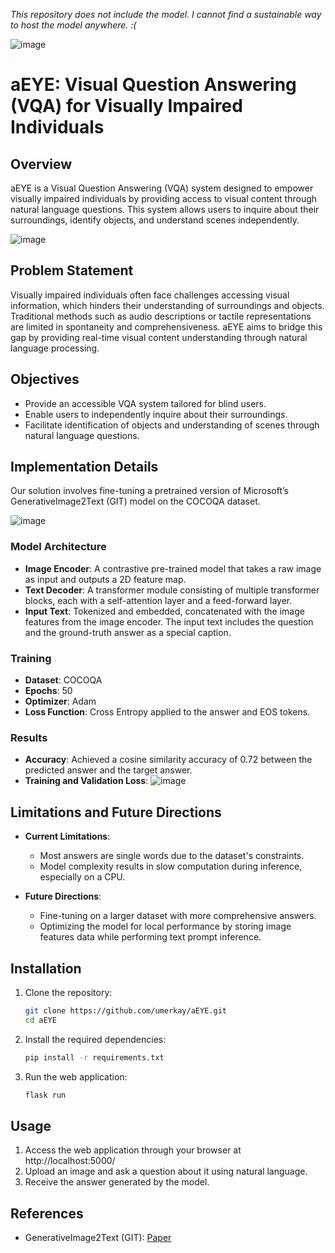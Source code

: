 *This repository does not include the model. I cannot find a sustainable way to host the model anywhere. :(*

![image](https://github.com/umerkay/dl_project/assets/20483712/ffdfdd77-7072-429f-ae25-2b3eeb91c5b1)

# aEYE: Visual Question Answering (VQA) for Visually Impaired Individuals

## Overview

aEYE is a Visual Question Answering (VQA) system designed to empower visually impaired individuals by providing access to visual content through natural language questions. This system allows users to inquire about their surroundings, identify objects, and understand scenes independently.

![image](https://github.com/umerkay/dl_project/assets/20483712/9d4ee519-72d9-432b-821f-757750b9dc22)


## Problem Statement

Visually impaired individuals often face challenges accessing visual information, which hinders their understanding of surroundings and objects. Traditional methods such as audio descriptions or tactile representations are limited in spontaneity and comprehensiveness. aEYE aims to bridge this gap by providing real-time visual content understanding through natural language processing.

## Objectives

- Provide an accessible VQA system tailored for blind users.
- Enable users to independently inquire about their surroundings.
- Facilitate identification of objects and understanding of scenes through natural language questions.

## Implementation Details

Our solution involves fine-tuning a pretrained version of Microsoft’s GenerativeImage2Text (GIT) model on the COCOQA dataset.

![image](https://github.com/umerkay/dl_project/assets/20483712/5d521b95-f8af-4825-8945-05128b418ff1)


### Model Architecture

- **Image Encoder**: A contrastive pre-trained model that takes a raw image as input and outputs a 2D feature map.
- **Text Decoder**: A transformer module consisting of multiple transformer blocks, each with a self-attention layer and a feed-forward layer.
- **Input Text**: Tokenized and embedded, concatenated with the image features from the image encoder. The input text includes the question and the ground-truth answer as a special caption.

### Training

- **Dataset**: COCOQA
- **Epochs**: 50
- **Optimizer**: Adam
- **Loss Function**: Cross Entropy applied to the answer and EOS tokens.

### Results

- **Accuracy**: Achieved a cosine similarity accuracy of 0.72 between the predicted answer and the target answer.
- **Training and Validation Loss**:
![image](https://github.com/umerkay/dl_project/assets/20483712/5b262c67-1591-41f2-add0-926cf067686b)


## Limitations and Future Directions

- **Current Limitations**:
  - Most answers are single words due to the dataset's constraints.
  - Model complexity results in slow computation during inference, especially on a CPU.
  
- **Future Directions**:
  - Fine-tuning on a larger dataset with more comprehensive answers.
  - Optimizing the model for local performance by storing image features data while performing text prompt inference.

## Installation

1. Clone the repository:
   ```bash
   git clone https://github.com/umerkay/aEYE.git
   cd aEYE
   ```

2. Install the required dependencies:
   ```bash
   pip install -r requirements.txt
   ```

3. Run the web application:
   ```bash
   flask run
   ```

## Usage

1. Access the web application through your browser at http://localhost:5000/
2. Upload an image and ask a question about it using natural language.
3. Receive the answer generated by the model.

## References

- GenerativeImage2Text (GIT): [Paper](https://arxiv.org/abs/2205.14100)
